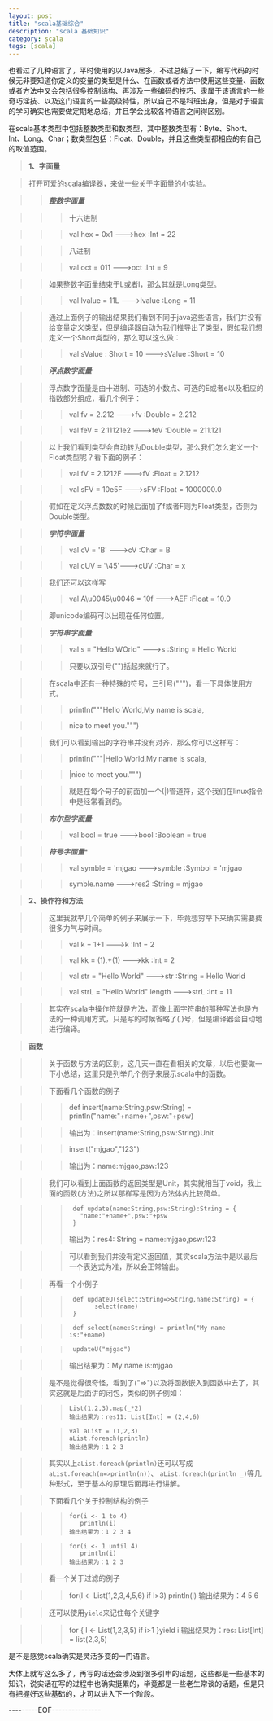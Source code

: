 ```yaml
---
layout: post
title: "scala基础综合"
description: "scala 基础知识"
category: scala
tags: [scala]
---
```


也看过了几种语言了，平时使用的以Java居多，不过总结了一下，编写代码的时候无非要知道你定义的变量的类型是什么、在函数或者方法中使用这些变量、函数或者方法中又会包括很多控制结构、再涉及一些编码的技巧、隶属于该语言的一些奇巧淫技、以及这门语言的一些高级特性，所以自己不是科班出身，但是对于语言的学习确实也需要做定期地总结，并且学会比较各种语言之间得区别。

在scala基本类型中包括整数类型和数类型，其中整数类型有：Byte、Short、Int、Long、Char；数类型包括：Float、Double，并且这些类型都相应的有自己的取值范围。

>****1、字面量****

>打开可爱的scala编译器，来做一些关于字面量的小实验。

>>*****整数字面量*****

>>>十六进制

>>>val hex = 0x1 --->hex :Int = 22

>>>八进制

>>>val oct = 011 --->oct :Int  = 9

>>如果整数字面量结束于L或者l，那么其就是Long类型。

>>>val lvalue = 11L --->lvalue :Long = 11

>>通过上面例子的输出结果我们看到不同于java这些语言，我们并没有给变量定义类型，但是编译器自动为我们推导出了类型，假如我们想定义一个Short类型的，那么可以这么做：

>>>val sValue : Short = 10 --->sValue :Short = 10

>>*****浮点数字面量*****

>>浮点数字面量是由十进制、可选的小数点、可选的E或者e以及相应的指数部分组成，看几个例子：

>>>val fv = 2.212 --->fv :Double = 2.212

>>>val feV = 2.11121e2 --->feV :Double = 211.121

>>以上我们看到类型会自动转为Double类型，那么我们怎么定义一个Float类型呢？看下面的例子：

>>>val fV = 2.1212F  --->fV :Float  = 2.1212

>>>val sFV = 10e5F --->sFV :Float = 1000000.0

>>假如在定义浮点数数的时候后面加了f或者F则为Float类型，否则为Double类型。

>>*****字符字面量*****

>>>val cV = 'B' --->cV :Char = B

>>>val cUV = '\45'--->cUV :Char = x

>>我们还可以这样写

>>>val A\u0045\u0046 = 10f --->AEF :Float = 10.0

>>即unicode编码可以出现在任何位置。

>>*****字符串字面量*****

>>>val s = "Hello WOrld" --->s :String  = Hello World

>>>只要以双引号("")括起来就行了。

>>在scala中还有一种特殊的符号，三引号(""")，看一下具体使用方式。

>>>println("""Hello World,My name is scala, 

>>>  nice to meet you.""")

>>我们可以看到输出的字符串并没有对齐，那么你可以这样写：

>>>println("""|Hello World,My name is scala,

>>>  |nice to meet you.""")

>>>就是在每个句子的前面加一个(|)管道符，这个我们在linux指令中是经常看到的。

>>*****布尔型字面量*****

>>>val bool = true --->bool :Boolean  = true

>>*****符号字面量******

>>>val symble = 'mjgao --->symble :Symbol = 'mjgao

>>>symble.name --->res2 :String = mjgao

>****2、操作符和方法****

>>这里我就举几个简单的例子来展示一下，毕竟想穷举下来确实需要费很多力气与时间。

>>>val k = 1+1 --->k :Int = 2

>>>val kk = (1).+(1) --->kk :Int = 2

>>>val str = "Hello World" --->str :String = Hello World

>>>val strL = "Hello World" length --->strL :Int = 11

>>其实在scala中操作符就是方法，而像上面字符串的那种写法也是方法的一种调用方式，只是写的时候省略了(.)号，但是编译器会自动地进行编译。

>****函数****

>>关于函数与方法的区别，这几天一直在看相关的文章，以后也要做一下小总结，这里只是列举几个例子来展示scala中的函数。

>>下面看几个函数的例子

>>>def insert(name:String,psw:String) = println("name:"+name+",psw:"+psw)

>>>输出为：insert(name:String,psw:String)Unit

>>>insert("mjgao","123")

>>>输出为：name:mjgao,psw:123

>>我们可以看到上面函数的返回类型是Unit，其实就相当于void，我上面的函数(方法)之所以那样写是因为方法体内比较简单。

>>>      def update(name:String,psw:String):String = {
>>>        "name:"+name+",psw:"+psw
>>>      }
>>>输出为：res4: String = name:mjgao,psw:123

>>>可以看到我们并没有定义返回值，其实scala方法中是以最后一个表达式为准，所以会正常输出。

>>再看一个小例子

>>>      def updateU(select:String=>String,name:String) = {
>>>            select(name)
>>>      }

>>>      def select(name:String) = println("My name is:"+name)

>>>      updateU("mjgao")

>>>输出结果为：My name is:mjgao

>>是不是觉得很奇怪，看到了("=>")以及将函数嵌入到函数中去了，其实这就是后面讲的闭包，类似的例子例如：

>>>     List(1,2,3).map(_*2)
>>>     输出结果为：res11: List[Int] = (2,4,6)

>>>     val aList = (1,2,3)
>>>     aList.foreach(println)
>>>     输出结果为：1 2 3

>>其实以上`aList.foreach(println)`还可以写成`aList.foreach(n=>println(n))`、
>>`aList.foreach(println _)`等几种形式，至于基本的原理后面再进行讲解。

>>下面看几个关于控制结构的例子

>>>     for(i <- 1 to 4)
>>>        println(i)
>>>     输出结果为：1 2 3 4

>>>     for(i <- 1 until 4)
>>>        println(i)
>>>     输出结果为：1 2 3

>>看一个关于过滤的例子

>>>    for(l <- List(1,2,3,4,5,6) if l>3)
>>>       println(l)
>>>     输出结果为：4 5 6

>>还可以使用`yield`来记住每个关键字

>>>    for {
>>>        l <- List(1,2,3,5)
>>>        if i>1
>>>    }yield i
>>>    输出结果为：res: List[Int] = list(2,3,5)

是不是感觉scala确实是灵活多变的一门语言。

大体上就写这么多了，再写的话还会涉及到很多引申的话题，这些都是一些基本的知识，说实话在写的过程中也确实挺累的，毕竟都是一些老生常谈的话题，但是只有把握好这些基础的，才可以进入下一个阶段。   

---------EOF---------------




















 









    







    


    




    



    
























    



    